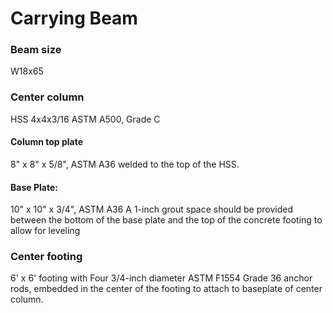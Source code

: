 # Carrying Beam

### Beam size
W18x65

### Center column
HSS 4x4x3/16 ASTM A500, Grade C

#### Column top plate
8" x 8" x 5/8", ASTM A36 welded to the top of the HSS.

#### Base Plate:
10" x 10" x 3/4", ASTM A36 
A 1-inch grout space should be provided between the bottom of the base plate and the top of the concrete footing to allow for leveling

### Center footing
6' x 6' footing with Four 3/4-inch diameter ASTM F1554 Grade 36 anchor rods, embedded in the center of the footing to attach to baseplate of center column.
